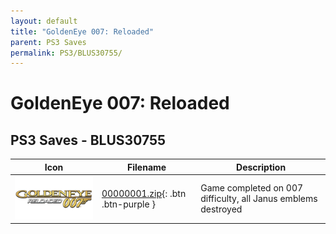 ```yaml
---
layout: default
title: "GoldenEye 007: Reloaded"
parent: PS3 Saves
permalink: PS3/BLUS30755/
---
```

# GoldenEye 007: Reloaded

## PS3 Saves - BLUS30755

| Icon | Filename | Description |
|------|----------|-------------|
| ![GoldenEye 007: Reloaded](ICON0.PNG) | [00000001.zip](00000001.zip){: .btn .btn-purple } | Game completed on 007 difficulty, all Janus emblems destroyed |
